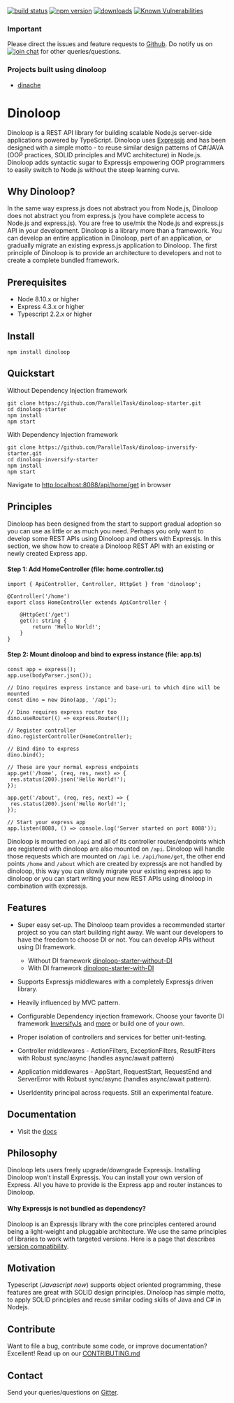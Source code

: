 [![build status](https://api.travis-ci.org/ParallelTask/dinoloop.svg?branch=master)](https://travis-ci.org/ParallelTask/dinoloop/)
[![npm version](https://img.shields.io/npm/v/dinoloop.svg)](https://www.npmjs.com/package/dinoloop)
[![downloads](https://img.shields.io/npm/dm/dinoloop.svg)](https://www.npmjs.com/package/dinoloop)
[![Known Vulnerabilities](https://snyk.io/test/github/ParallelTask/dinoloop/badge.svg)](https://snyk.io/test/github/ParallelTask/dinoloop)

### Important
Please direct the issues and feature requests to [Github](https://github.com/ParallelTask/dinoloop/issues). Do notify us on [![join chat](https://img.shields.io/gitter/room/nwjs/nw.js.svg)](https://gitter.im/dinoloop/Lobby) for other queries/questions.

### Projects built using dinoloop
* [dinache](https://github.com/dinoloop/dinache)

# Dinoloop
Dinoloop is a REST API library for building scalable Node.js server-side applications powered by TypeScript. Dinoloop uses [Expressjs](https://expressjs.com/) and has been designed with a simple motto - to reuse similar design patterns of C#/JAVA (OOP practices, SOLID principles and MVC architecture) in Node.js. Dinoloop adds syntactic sugar to Expressjs empowering OOP programmers to easily switch to Node.js without the steep learning curve. 

## Why Dinoloop?
In the same way express.js does not abstract you from Node.js, Dinoloop does not abstract you from express.js (you have complete access to Node.js and express.js). You are free to use/mix the Node.js and express.js API in your development. Dinoloop is a library more than a framework. You can develop an entire application in Dinoloop, part of an application, or gradually migrate an existing express.js application to Dinoloop. The first principle of Dinoloop is to provide an architecture to developers and not to create a complete bundled framework.

## Prerequisites
* Node 8.10.x or higher 
* Express 4.3.x or higher
* Typescript 2.2.x or higher

## Install
```
npm install dinoloop
```

## Quickstart
Without Dependency Injection framework

```
git clone https://github.com/ParallelTask/dinoloop-starter.git
cd dinoloop-starter
npm install
npm start
```
With Dependency Injection framework

```
git clone https://github.com/ParallelTask/dinoloop-inversify-starter.git
cd dinoloop-inversify-starter
npm install
npm start
```
Navigate to [http:localhost:8088/api/home/get](http:localhost:8088/api/home/get) in browser

## Principles
Dinoloop has been designed from the start to support gradual adoption so you can use as little or as much you need. Perhaps you only want to develop some REST APIs using Dinoloop and others with Expressjs. In this section, we show how to create a Dinoloop REST API with an existing or newly created Express app.

#### Step 1: Add HomeController (file: home.controller.ts)

```
import { ApiController, Controller, HttpGet } from 'dinoloop';

@Controller('/home')
export class HomeController extends ApiController {

    @HttpGet('/get')
    get(): string {
        return 'Hello World!';
    }
}
```
#### Step 2: Mount dinoloop and bind to express instance (file: app.ts)

```
const app = express();
app.use(bodyParser.json());

// Dino requires express instance and base-uri to which dino will be mounted
const dino = new Dino(app, '/api');

// Dino requires express router too
dino.useRouter(() => express.Router());

// Register controller
dino.registerController(HomeController);

// Bind dino to express
dino.bind();

// These are your normal express endpoints
app.get('/home', (req, res, next) => {
 res.status(200).json('Hello World!');
});

app.get('/about', (req, res, next) => {
 res.status(200).json('Hello World!');
});

// Start your express app
app.listen(8088, () => console.log('Server started on port 8088'));
```
Dinoloop is mounted on `/api` and all of its controller routes/endpoints which are registered with dinoloop are also mounted on `/api`. Dinoloop will handle those requests which are mounted on `/api` i.e. `/api/home/get`, the other end points `/home` and `/about` which are created by expressjs are not handled by dinoloop, this way you can slowly migrate your existing express app to dinoloop or you can start writing your new REST APIs using dinoloop in combination with expressjs. 

## Features
* Super easy set-up. The Dinoloop team provides a recommended starter project so you can start building right away. We want our developers to have the freedom to choose DI or not. You can develop APIs without using DI framework.

    * Without DI framework [dinoloop-starter-without-DI](https://github.com/ParallelTask/dinoloop-starter)
    * With DI framework [dinoloop-starter-with-DI](https://github.com/ParallelTask/dinoloop-inversify-starter)
* Supports Expressjs middlewares with a completely Expressjs driven library.
* Heavily influenced by MVC pattern.
* Configurable Dependency injection framework. Choose your favorite DI framework [InversifyJs](http://inversify.io/) and [more](https://www.npmjs.com/search?q=DI) or build one of your own.
* Proper isolation of controllers and services for better unit-testing. 
* Controller middlewares - ActionFilters, ExceptionFilters, ResultFilters with Robust sync/async (handles async/await pattern)
* Application middlewares - AppStart, RequestStart, RequestEnd and ServerError with Robust sync/async (handles async/await pattern).  
* UserIdentity principal across requests. Still an experimental feature. 

## Documentation
* Visit the [docs](http://dinoloop.com/#/docs/intro)

## Philosophy 
Dinoloop lets users freely upgrade/downgrade Expressjs. Installing Dinoloop won't install Expressjs. You can install your own version of 
Express. All you have to provide is the Express app and router instances to Dinoloop.

#### Why Expressjs is not bundled as dependency? 
Dinoloop is an Expressjs library with the core principles centered around being a light-weight and pluggable architecture. We use the same principles of libraries to work with targeted versions. Here is a page that describes [version compatibility](http://dinoloop.com/#/docs/versions).

## Motivation
Typescript (*Javascript now*) supports object oriented programming, these features are great with SOLID design principles. Dinoloop has simple motto, to apply SOLID principles and reuse similar coding skills of Java and C# in Nodejs.

## Contribute
Want to file a bug, contribute some code, or improve documentation? Excellent! Read up on our [CONTRIBUTING.md](https://github.com/ParallelTask/dinoloop/blob/master/CONTRIBUTING.md)

## Contact
 Send your queries/questions on [Gitter](https://gitter.im/dinoloop/Lobby).
